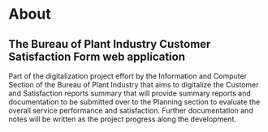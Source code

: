 
# About 
## The Bureau of Plant Industry Customer Satisfaction Form web application

Part of the digitalization project effort by the Information and Computer Section of the Bureau of Plant Industry that aims to digitalize the Customer and Satisfaction reports summary that will provide summary reports and documentation to be submitted over to the Planning section to evaluate the overall service performance and satisfaction. Further documentation and notes will be written as the project progress along the development.
